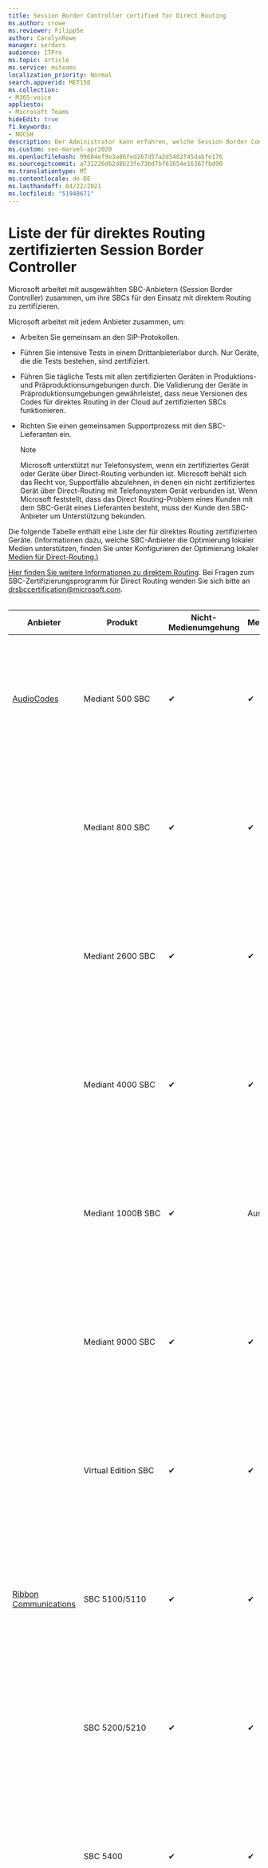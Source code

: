 ```yaml
---
title: Session Border Controller certified for Direct Routing
ms.author: crowe
ms.reviewer: FilippSe
author: CarolynRowe
manager: serdars
audience: ITPro
ms.topic: article
ms.service: msteams
localization_priority: Normal
search.appverid: MET150
ms.collection:
- M365-voice
appliesto:
- Microsoft Teams
hideEdit: true
f1.keywords:
- NOCSH
description: Der Administrator kann erfahren, welche Session Border Controller (SBCs) für Direct Routing zertifiziert wurden.
ms.custom: seo-marvel-apr2020
ms.openlocfilehash: 99684ef9e3a86fed267d57a2d5482f45dabfe176
ms.sourcegitcommit: a731226d62d8b23fe73bd7bf61654e16367fbd90
ms.translationtype: MT
ms.contentlocale: de-DE
ms.lasthandoff: 04/22/2021
ms.locfileid: "51948671"
---
```

# <a name="list-of-session-border-controllers-certified-for-direct-routing"></a>Liste der für direktes Routing zertifizierten Session Border Controller

Microsoft arbeitet mit ausgewählten SBC-Anbietern (Session Border Controller) zusammen, um ihre SBCs für den Einsatz mit direktem Routing zu zertifizieren. 

Microsoft arbeitet mit jedem Anbieter zusammen, um:

- Arbeiten Sie gemeinsam an den SIP-Protokollen.
- Führen Sie intensive Tests in einem Drittanbieterlabor durch. Nur Geräte, die die Tests bestehen, sind zertifiziert. 
- Führen Sie tägliche Tests mit allen zertifizierten Geräten in Produktions- und Präproduktionsumgebungen durch. Die Validierung der Geräte in Präproduktionsumgebungen gewährleistet, dass neue Versionen des Codes für direktes Routing in der Cloud auf zertifizierten SBCs funktionieren. 
- Richten Sie einen gemeinsamen Supportprozess mit den SBC-Lieferanten ein.


  > [!NOTE]
  > Microsoft unterstützt nur Telefonsystem, wenn ein zertifiziertes Gerät oder Geräte über Direct-Routing verbunden ist. Microsoft behält sich das Recht vor, Supportfälle abzulehnen, in denen ein nicht zertifiziertes Gerät über Direct-Routing mit Telefonsystem Gerät verbunden ist. Wenn Microsoft feststellt, dass das Direct Routing-Problem eines Kunden mit dem SBC-Gerät eines Lieferanten besteht, muss der Kunde den SBC-Anbieter um Unterstützung bekunden.

Die folgende Tabelle enthält eine Liste der für direktes Routing zertifizierten Geräte. (Informationen dazu, welche SBC-Anbieter die Optimierung lokaler Medien unterstützen, finden Sie unter Konfigurieren der Optimierung lokaler [Medien für Direct-Routing.)](direct-routing-media-optimization-configure.md)

[Hier finden Sie weitere Informationen zu direktem Routing](https://aka.ms/dr). Bei Fragen zum SBC-Zertifizierungsprogramm für Direct Routing wenden Sie sich bitte an drsbccertification@microsoft.com.
<br/>
<br/>

|                                                       Anbieter                                                        |       Produkt       | Nicht-Medienumgehung | Medienumgehung | Softwareversion | Überprüft mit E911-Anbietern | ELIN-fähig
|---------------------------------------------------------------------------------------------------------------------|---------------------|------------------|--------------|------------------|-----------------|------------------|
| [AudioCodes](https://www.audiocodes.com/solutions-products/products/products-for-microsoft-365/direct-routing-for-microsoft-teams) |   Mediant 500 SBC   |     &#10004;     |   &#10004;    |  Unterstützt 7.20A.250 (empfohlen 7.20a.258)   | <ul> <li> [Bandwidth Dynamic Location Routing](https://www.bandwidth.com/partners/microsoft-teams-direct-routing) </li> <li> [Europäischen Notfallroutingdienst (Emergency Routing Service, ERS)](https://www.west.com/safety-services/enterprise-e911-solutions/microsoft-teams-e911-solutions/) </li> <li>[Internedo-Notfallgateway (EGW)](https://www.west.com/safety-services/enterprise-e911-solutions/microsoft-teams-e911-solutions/)</li> </ul> |  &#10004;  |
|                                                                                                                     |   Mediant 800 SBC   |     &#10004;     |   &#10004;     |  Unterstützt 7.20A.250 (empfohlen 7.20a.258)   | <ul> <li> [Bandwidth Dynamic Location Routing](https://www.bandwidth.com/partners/microsoft-teams-direct-routing) </li> <li>[Europäischen Notfallroutingdienst (Emergency Routing Service, ERS)](https://www.west.com/safety-services/enterprise-e911-solutions/microsoft-teams-e911-solutions/) </li> <li>[Internedo-Notfallgateway (EGW)](https://www.west.com/safety-services/enterprise-e911-solutions/microsoft-teams-e911-solutions/)</li>  </ul>  |  &#10004;  |
|                                                                                                                     |  Mediant 2600 SBC   |     &#10004;     |   &#10004;    |  Unterstützt 7.20A.250 (empfohlen 7.20a.258)   |   <ul> <li> [Bandwidth Dynamic Location Routing](https://www.bandwidth.com/partners/microsoft-teams-direct-routing) </li> <li>[Europäischen Notfallroutingdienst (Emergency Routing Service, ERS)](https://www.west.com/safety-services/enterprise-e911-solutions/microsoft-teams-e911-solutions/) </li> <li>[Internedo-Notfallgateway (EGW)](https://www.west.com/safety-services/enterprise-e911-solutions/microsoft-teams-e911-solutions/)</li> </ul>  |  &#10004;  |    
|                                                                                                                     |  Mediant 4000 SBC   |     &#10004;     |   &#10004;     |  Unterstützt 7.20A.250 (empfohlen 7.20a.258)   |  <ul> <li> [Bandwidth Dynamic Location Routing](https://www.bandwidth.com/partners/microsoft-teams-direct-routing) </li> <li>[Europäischen Notfallroutingdienst (Emergency Routing Service, ERS)](https://www.west.com/safety-services/enterprise-e911-solutions/microsoft-teams-e911-solutions/) </li> <li>[Internedo-Notfallgateway (EGW)](https://www.west.com/safety-services/enterprise-e911-solutions/microsoft-teams-e911-solutions/)</li> </ul>  |  &#10004;  |    
|                                                                                                                     | Mediant 1000B SBC  |     &#10004;     |   Ausstehend     |  Unterstützt 7.20A.250 (empfohlen 7.20a.258)  |  <ul> <li> [Bandwidth Dynamic Location Routing](https://www.bandwidth.com/partners/microsoft-teams-direct-routing) </li> <li>[Europäischen Notfallroutingdienst (Emergency Routing Service, ERS)](https://www.west.com/safety-services/enterprise-e911-solutions/microsoft-teams-e911-solutions/) </li> <li>[Internedo-Notfallgateway (EGW)](https://www.west.com/safety-services/enterprise-e911-solutions/microsoft-teams-e911-solutions/)</li> </ul>  |  &#10004;  |    
|                                                                                                                     | Mediant 9000  SBC  |     &#10004;     |   &#10004;     |  Unterstützt 7.20A.250 (empfohlen 7.20a.258)   | <ul> <li> [Bandwidth Dynamic Location Routing](https://www.bandwidth.com/partners/microsoft-teams-direct-routing) </li> <li>[Europäischen Notfallroutingdienst (Emergency Routing Service, ERS)](https://www.west.com/safety-services/enterprise-e911-solutions/microsoft-teams-e911-solutions/) </li> <li>[Internedo-Notfallgateway (EGW)](https://www.west.com/safety-services/enterprise-e911-solutions/microsoft-teams-e911-solutions/)</li> </ul>    |  &#10004;  |                                                                       
|                                                                                                                     | Virtual Edition SBC |     &#10004;     |   &#10004;     |  Unterstützt 7.20A.250 (empfohlen 7.20a.258) |  <ul> <li> [Bandwidth Dynamic Location Routing](https://www.bandwidth.com/partners/microsoft-teams-direct-routing) </li> <li>[Europäischen Notfallroutingdienst (Emergency Routing Service, ERS)](https://www.west.com/safety-services/enterprise-e911-solutions/microsoft-teams-e911-solutions/) </li> <li>[Internedo-Notfallgateway (EGW)](https://www.west.com/safety-services/enterprise-e911-solutions/microsoft-teams-e911-solutions/)</li> </ul>   |  &#10004;  |    
|  [Ribbon Communications](https://ribboncommunications.com/solutions/enterprise-solutions/microsoft-skype-business)  |      SBC 5100/5110       |     &#10004;     |   &#10004;    |       Unterstützte 8.2 und 7.2 (empfohlen 9.2)       | <ul> <li> [Bandwidth Dynamic Location Routing](https://www.bandwidth.com/partners/microsoft-teams-direct-routing) </li> <li>[Europäischen Notfallroutingdienst (Emergency Routing Service, ERS)](https://www.west.com/safety-services/enterprise-e911-solutions/microsoft-teams-e911-solutions/) </li> <li>[Internedo-Notfallgateway (EGW)](https://www.west.com/safety-services/enterprise-e911-solutions/microsoft-teams-e911-solutions/)</li>  </ul> |    |    
|                                                                                                                     |      SBC 5200/5210       |     &#10004;     |  &#10004;    |       Unterstützte 8.2 und 7.2 (empfohlen 9.2)       |  <ul> <li> [Bandwidth Dynamic Location Routing](https://www.bandwidth.com/partners/microsoft-teams-direct-routing) </li> <li>[Europäischen Notfallroutingdienst (Emergency Routing Service, ERS)](https://www.west.com/safety-services/enterprise-e911-solutions/microsoft-teams-e911-solutions/) </li> <li>[Internedo-Notfallgateway (EGW)](https://www.west.com/safety-services/enterprise-e911-solutions/microsoft-teams-e911-solutions/)</li></ul> |    |    
|                                                                                                                     |      SBC 5400       |     &#10004;     |   &#10004;   |       Unterstützte 8.2 und 7.2 (empfohlen 9.2)       |  <ul> <li> [Bandwidth Dynamic Location Routing](https://www.bandwidth.com/partners/microsoft-teams-direct-routing) </li><li>[Europäischen Notfallroutingdienst (Emergency Routing Service, ERS)](https://www.west.com/safety-services/enterprise-e911-solutions/microsoft-teams-e911-solutions/) </li> <li>[Internedo-Notfallgateway (EGW)](https://www.west.com/safety-services/enterprise-e911-solutions/microsoft-teams-e911-solutions/)</li></ul>  ||    
|                                                                                                                     |      SBC 7000       |     &#10004;     |   &#10004;    |       Unterstützte 8.2 und 7.2 (empfohlen 9.2)       |   <ul> <li> [Bandwidth Dynamic Location Routing](https://www.bandwidth.com/partners/microsoft-teams-direct-routing) </li> <li>[Europäischen Notfallroutingdienst (Emergency Routing Service, ERS)](https://www.west.com/safety-services/enterprise-e911-solutions/microsoft-teams-e911-solutions/)</li> <li>[Internedo-Notfallgateway (EGW)](https://www.west.com/safety-services/enterprise-e911-solutions/microsoft-teams-e911-solutions/)</li></ul> |  |    
|                                                                                                                     |       SBC SWe       |     &#10004;     |   &#10004;   |       Unterstützte 8.2 und 7.2 (empfohlen 9.2)          |   <ul> <li> [Bandwidth Dynamic Location Routing](https://www.bandwidth.com/partners/microsoft-teams-direct-routing) </li> <li>[Europäischen Notfallroutingdienst (Emergency Routing Service, ERS)](https://www.west.com/safety-services/enterprise-e911-solutions/microsoft-teams-e911-solutions/) </li> <li>[Internedo-Notfallgateway (EGW)](https://www.west.com/safety-services/enterprise-e911-solutions/microsoft-teams-e911-solutions/)</li>  </ul> |    |    
|                                                                                                                     |      SBC 1000       |     &#10004;     |   &#10004;    |      8,x oder 9,x     |  <ul> <li> [Bandwidth Dynamic Location Routing](https://www.bandwidth.com/partners/microsoft-teams-direct-routing) </li> <li> [Europäischen Notfallroutingdienst (Emergency Routing Service, ERS)](https://www.west.com/safety-services/enterprise-e911-solutions/microsoft-teams-e911-solutions/) </li> <li>[Internedo-Notfallgateway (EGW)](https://www.west.com/safety-services/enterprise-e911-solutions/microsoft-teams-e911-solutions/) </li> </ul>   |  &#10004;   |    
|                                                                                                                     |      SBC 2000       |     &#10004;     |   &#10004;   |     8,x oder 9,x     |  <ul> <li>[Bandwidth Dynamic Location Routing](https://www.bandwidth.com/partners/microsoft-teams-direct-routing) </li> <li> [Europäischen Notfallroutingdienst (Emergency Routing Service, ERS)](https://www.west.com/safety-services/enterprise-e911-solutions/microsoft-teams-e911-solutions/) </li> <li>[Internedo-Notfallgateway (EGW)](https://www.west.com/safety-services/enterprise-e911-solutions/microsoft-teams-e911-solutions/) </li> </ul>   |     &#10004;     |    
|                                                                                                                     |    Lite SBC Schwedisch     |     &#10004;     |  &#10004;    |      8,x oder 9,x    |  <ul> <li> [Bandwidth Dynamic Location Routing](https://www.bandwidth.com/partners/microsoft-teams-direct-routing) </li> <li> [Europäischen Notfallroutingdienst (Emergency Routing Service, ERS)](https://www.west.com/safety-services/enterprise-e911-solutions/microsoft-teams-e911-solutions/) </li> <li>[Internedo-Notfallgateway (EGW)](https://www.west.com/safety-services/enterprise-e911-solutions/microsoft-teams-e911-solutions/) </li> </ul>    |     &#10004;     |   
| | EdgeMarc Series |  &#10004; | | 15.6.1 | 
|                     [Thinktel](https://www.thinktel.ca/services/think-365/think-365-overview/)                      |    Think 365 SBC    |     &#10004;     |           |       1.4       |     |    |    
|                     [Oracle](https://www.oracle.com/industries/communications/enterprise-session-border-controller/microsoft.html)                      |    AP 1100      |    &#10004;     |    &#10004;    |   8.3.0.0.1 |   <ul> <li> [Bandwidth Dynamic Location Routing](https://www.bandwidth.com/partners/microsoft-teams-direct-routing) </li> <li>[Europäischen Notfallroutingdienst (Emergency Routing Service, ERS)](https://www.west.com/safety-services/enterprise-e911-solutions/microsoft-teams-e911-solutions/) </li> <li>[Internedo-Notfallgateway (EGW)](https://www.west.com/safety-services/enterprise-e911-solutions/microsoft-teams-e911-solutions/)</li> </ul>   |  &#10004;  |    
|    |    AP 3900           |    &#10004;     |    &#10004;   |   8.3.0.0.1  |  <ul> <li> [Bandwidth Dynamic Location Routing](https://www.bandwidth.com/partners/microsoft-teams-direct-routing) </li> <li>[Europäischen Notfallroutingdienst (Emergency Routing Service, ERS)](https://www.west.com/safety-services/enterprise-e911-solutions/microsoft-teams-e911-solutions/) </li> <li>[Internedo-Notfallgateway (EGW)](https://www.west.com/safety-services/enterprise-e911-solutions/microsoft-teams-e911-solutions/)</li>  </ul>  |  &#10004;  |    
|                                                                                                                    |      AP 4600         |    &#10004;   |    &#10004;     |     8.3.0.0.1  |  <ul> <li> [Bandwidth Dynamic Location Routing](https://www.bandwidth.com/partners/microsoft-teams-direct-routing) </li> <li>[Europäischen Notfallroutingdienst (Emergency Routing Service, ERS)](https://www.west.com/safety-services/enterprise-e911-solutions/microsoft-teams-e911-solutions/) </li> <li>[Internedo-Notfallgateway (EGW)](https://www.west.com/safety-services/enterprise-e911-solutions/microsoft-teams-e911-solutions/)</li>  </ul>  |  &#10004;  |    
|                                                                                                                    |      AP 6300         |    &#10004;   |    &#10004;     |     8.3.0.0.1  |  <ul> <li> [Bandwidth Dynamic Location Routing](https://www.bandwidth.com/partners/microsoft-teams-direct-routing) </li> <li>[Europäischen Notfallroutingdienst (Emergency Routing Service, ERS)](https://www.west.com/safety-services/enterprise-e911-solutions/microsoft-teams-e911-solutions/) </li> <li>[Internedo-Notfallgateway (EGW)](https://www.west.com/safety-services/enterprise-e911-solutions/microsoft-teams-e911-solutions/)</li> </ul>   |  &#10004;  |    
|                                                                                                                   |      AP 6350           |    &#10004;   |    &#10004;    |     8.3.0.0.1  |   <ul> <li> [Bandwidth Dynamic Location Routing](https://www.bandwidth.com/partners/microsoft-teams-direct-routing) </li> <li>[Europäischen Notfallroutingdienst (Emergency Routing Service, ERS)](https://www.west.com/safety-services/enterprise-e911-solutions/microsoft-teams-e911-solutions/) </li> <li>[Internedo-Notfallgateway (EGW)](https://www.west.com/safety-services/enterprise-e911-solutions/microsoft-teams-e911-solutions/)</li>  </ul>  |  &#10004;  |                                            
|                                                                                                                    |      VME           |    &#10004;    |    &#10004;    |     8.3.0.0.1   |   <ul> <li> [Bandwidth Dynamic Location Routing](https://www.bandwidth.com/partners/microsoft-teams-direct-routing) </li> <li>[Europäischen Notfallroutingdienst (Emergency Routing Service, ERS)](https://www.west.com/safety-services/enterprise-e911-solutions/microsoft-teams-e911-solutions/) </li> <li>[Internedo-Notfallgateway (EGW)](https://www.west.com/safety-services/enterprise-e911-solutions/microsoft-teams-e911-solutions/)</li>  </ul>  |  &#10004;  |    
|                     [TE-SYSTEMS](https://www.anynode.de/anynode-and-microsoft-teams/)                               |     anynode         |     &#10004;   |  &#10004;   |      Unterstützt 3.20 (empfohlen 4.0)        |  <ul> <li> [Bandwidth Dynamic Location Routing](https://www.bandwidth.com/partners/microsoft-teams-direct-routing) </li> <li>[Europäischen Notfallroutingdienst (Emergency Routing Service, ERS)](https://www.west.com/safety-services/enterprise-e911-solutions/microsoft-teams-e911-solutions/) </li> <li>[Internedo-Notfallgateway (EGW)](https://www.west.com/safety-services/enterprise-e911-solutions/microsoft-teams-e911-solutions/)</li>  </ul>   |  &#10004;   |    
|                     [Metaswitch](https://www.metaswitch.com/products/core-network/perimeta-sbc)                               |     Perimeta SBC        |     &#10004;   |  |      4.7      |     |    |  
|                     [Cisco](https://www.cisco.com/c/en/us/solutions/enterprise/interoperability-portal/networking_solutions_products_genericcontent0900aecd805bd13d.html)                               |     Cisco Unified Border Element (CUBE) für Router der 1000 Series Integrated Services        |     &#10004;   | &#10004; |      Unterstützte IOS XE Amsterdam 17.2.1r (empfohlen 17.3.2)         |    <ul> <li> [Bandwidth Dynamic Location Routing](https://www.bandwidth.com/partners/microsoft-teams-direct-routing) </li> <li>[Europäischen Notfallroutingdienst (Emergency Routing Service, ERS)](https://www.west.com/safety-services/enterprise-e911-solutions/microsoft-teams-e911-solutions/) </li> <li>[Internedo-Notfallgateway (EGW)](https://www.west.com/safety-services/enterprise-e911-solutions/microsoft-teams-e911-solutions/)</li>  </ul>    |   |  
|                                   |     Cisco Unified Border Element (CUBE) für Router der Serie 4000 Integrated Services        |     &#10004;   | &#10004; |   Unterstützte IOS XE Amsterdam 17.2.1r (empfohlen 17.3.2)         |   <ul> <li> [Bandwidth Dynamic Location Routing](https://www.bandwidth.com/partners/microsoft-teams-direct-routing) </li> <li>[Europäischen Notfallroutingdienst (Emergency Routing Service, ERS)](https://www.west.com/safety-services/enterprise-e911-solutions/microsoft-teams-e911-solutions/) </li> <li>[Internedo-Notfallgateway (EGW)](https://www.west.com/safety-services/enterprise-e911-solutions/microsoft-teams-e911-solutions/)</li>  </ul>     |    |  
|                                   |     Cisco Unified Border Element (CUBE) für Router der 1000V Series Cloud Services       |     &#10004;   | &#10004; |      Unterstützte IOS XE Amsterdam 17.2.1r (empfohlen 17.3.2)         |    <ul> <li> [Bandwidth Dynamic Location Routing](https://www.bandwidth.com/partners/microsoft-teams-direct-routing) </li> <li>[Europäischen Notfallroutingdienst (Emergency Routing Service, ERS)](https://www.west.com/safety-services/enterprise-e911-solutions/microsoft-teams-e911-solutions/) </li> <li>[Internedo-Notfallgateway (EGW)](https://www.west.com/safety-services/enterprise-e911-solutions/microsoft-teams-e911-solutions/)</li>  </ul>    |    |  
|                                 |     Cisco Unified Border Element (CUBE) für 1000 Series Aggregation Services-Router      |     &#10004;   | &#10004; |      Unterstützte IOS XE Amsterdam 17.2.1r (empfohlen 17.3.2)         |    <ul> <li> [Bandwidth Dynamic Location Routing](https://www.bandwidth.com/partners/microsoft-teams-direct-routing) </li> <li>[Europäischen Notfallroutingdienst (Emergency Routing Service, ERS)](https://www.west.com/safety-services/enterprise-e911-solutions/microsoft-teams-e911-solutions/) </li> <li>[Internedo-Notfallgateway (EGW)](https://www.west.com/safety-services/enterprise-e911-solutions/microsoft-teams-e911-solutions/)</li>  </ul>    |    |
|                                 |     Cisco Unified Border Element (CUBE) für Die Edgeplattformen 8000      |     &#10004;   | &#10004; |      IOS XE Amsterdam 17.3.2      |    <ul> <li> [Bandwidth Dynamic Location Routing](https://www.bandwidth.com/partners/microsoft-teams-direct-routing) </li> <li>[Europäischen Notfallroutingdienst (Emergency Routing Service, ERS)](https://www.west.com/safety-services/enterprise-e911-solutions/microsoft-teams-e911-solutions/) </li> <li>[Internedo-Notfallgateway (EGW)](https://www.west.com/safety-services/enterprise-e911-solutions/microsoft-teams-e911-solutions/)</li>  </ul>    |    |
|                     [Avaya](https://support.avaya.com/products/P0997/avaya-session-border-controller-for-enterprise/8.1.x)|    Avaya Session Border Controller für Enterprise (ASBCE)    |     &#10004;     |       &#10004;     |       Version 8.1.1 (8.1.2 für die Medienumgehung)      |     |    | 
|                     [Nokia](https://documentation.nokia.com/aces/cgi-bin/chk_access.cgi/3TB30222GBAAACZZA.zip)|    Nokia Session Border Controller    |     &#10004;     |           |       19.5 (1908)       |     |    | 
|                     |    Nokia Session Border Controller    |     &#10004;     |           |       20.8       |      <ul> <li> [Bandwidth Dynamic Location Routing](https://www.bandwidth.com/partners/microsoft-teams-direct-routing) </li> <li>[Europäischen Notfallroutingdienst (Emergency Routing Service, ERS)](https://www.west.com/safety-services/enterprise-e911-solutions/microsoft-teams-e911-solutions/) </li> <li>[Internedo-Notfallgateway (EGW)](https://www.west.com/safety-services/enterprise-e911-solutions/microsoft-teams-e911-solutions/)</li>  </ul>       |    | 
|                     [Italtel](https://www.italtel.com/italtel-provides-direct-routing-sbc-for-microsoft-teams/)|    NetMatch-S CI     |     &#10004;     |           |       Unterstützt 5.0 (empfohlen 5.1)     |     |    | 
|                     [Ericsson](https://www.ericsson.com/en/portfolio/digital-services/cloud-communication/enterprise-communication/business-communication-services-and-enablers/sip-trunking)|    vSBC 2.16     |     &#10004;     |           |              |     |    | 
|                     [Cataleya](https://cataleya.com/orchidplatforms/)|    Hyperlink    |     &#10004;     |           |      3.1        |     |    | 
|                     [ULTATEL](https://www.ultatel.com/services/direct-routing-teams-sbc)|    Teams SBC    |     &#10004;     |     &#10004;      |      1.6        |     |    | 
|                     [Atos](https://unify.com/en/solutions/voice-platforms/session-border-controller)|    Atos Unify OpenScape Session Border Controller   |     &#10004;     |          |      V10R1.2       |     |    | 
|                     [Sansay Inc.](https://www.sansay.com/solutions/microsoft-teams/)|    vmVSXi   |     &#10004;     |     &#10004;     |      10.5.1.354-vm-S-x64      |     |    |
|                     [Enghouse Networks](https://www.enghousenetworks.com/portfolio/network-infrastructure/cloud-native-session-border-controller-sbc/)|    Dialogic BorderNet SBC   |     &#10004;     |     &#10004;     |      3.9.0-786      |     |    |
|                     [Patton Electronics Co.](https://www.patton.com/microsoft/)|    Patton SmartNode eSBC   |     &#10004;     |         |      3.19.x      |     |    |

<br/>
<br/>
In der folgenden Tabelle sind die Geräte aufgeführt, die auf die Interoperabilität zwischen Direct-Routing und Analoggeräten überprüft wurden.

|                                                       Anbieter                                                        |       Produkt       | Überprüft
|---------------------------------------------------------------------------------------------------------------------|---------------------|------------------|
| [AudioCodes](https://www.audiocodes.com/solutions-products/products/products-for-microsoft-365/direct-routing-for-microsoft-teams) |   [ATA-1](https://www.audiocodes.com/media/2373/mp-1xx-and-mp-124-datasheet.pdf)   |     &#10004;     |
| [AudioCodes](https://www.audiocodes.com/solutions-products/products/products-for-microsoft-365/direct-routing-for-microsoft-teams) |   [ATA-2](https://www.audiocodes.com/media/2399/mediapack-20x-mp-20x-analog-telephone-adapters-datasheet.pdf)   |     &#10004;     |
| [Menüband](https://ribboncommunications.com/solutions/enterprise-solutions/microsoft-solutions) |   [SBC 1000. Softwareversion: 8.1.1 (Build 527)](https://support.sonus.net/display/UXDOC81/Connect+SBC+Edge+to+Microsoft+Teams+Direct+Routing+to+Support+Analog+Devices)   |     &#10004;     |
| [Menüband](https://ribboncommunications.com/solutions/enterprise-solutions/microsoft-solutions) |   [SBC 2000. Softwareversion: 8.1.1 (Build 527)](https://support.sonus.net/display/UXDOC81/Connect+SBC+Edge+to+Microsoft+Teams+Direct+Routing+to+Support+Analog+Devices)   |     &#10004;     |
| [Oracle](https://www.oracle.com/technical-resources/documentation/acme-packet.html) |   AP1100 Software Version 8.3.0.1.2 |     &#10004;     |
  | [Oracle](https://www.oracle.com/technical-resources/documentation/acme-packet.html) |  AP3900-Software, Version 8.3.0.1.2|     &#10004;     |
  | [Oracle](https://www.oracle.com/technical-resources/documentation/acme-packet.html) |  AP4600-Software, Version 8.3.0.1.2|     &#10004;     |
  | [Oracle](https://www.oracle.com/technical-resources/documentation/acme-packet.html) |  AP6300-Software, Version 8.3.0.1.2|     &#10004;     |
  | [Oracle](https://www.oracle.com/technical-resources/documentation/acme-packet.html) |  AP6350-Software, Version 8.3.0.1.2|     &#10004;     |
  | [Oracle](https://www.oracle.com/technical-resources/documentation/acme-packet.html) |  VME-Software, Version 8.3.0.1.2 |     &#10004;     |
  | [TE-SYSTEMS](https://www.anynode.de/anynode-and-microsoft-teams/) |  anynode with Grandstream GXW42xx (V1.0.7.10) |     &#10004;     |
  | [Cisco](https://www.cisco.com/c/en/us/products/collateral/unified-communications/ata-190-series-analog-telephone-adapters/datasheet-c78-740013.html) |  ATA 191 Multiplatform-Analogtelefonadapter |     &#10004;     |
  
Wenn Sie uns Produktfeedback zu Teams, z. B. Ideen für neue Features, erhalten Sie unter [UserVoice](https://microsoftteams.uservoice.com).


[!INCLUDE [uservoice-disclaimer-note](includes/uservoice-disclaimer-note.md)]

Beachten Sie die Zertifizierung einer Hauptversion. Das bedeutet, dass Firmware mit einer beliebigen Anzahl in der SBC-Firmware nach der Hauptversion unterstützt wird.
